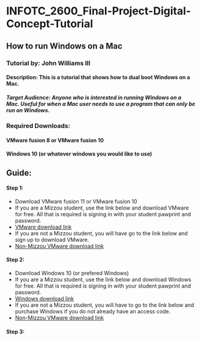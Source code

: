 INFOTC_2600_Final-Project-Digital-Concept-Tutorial
=========
## How to run Windows on a Mac
### Tutorial by: John Williams III
#### Description: This is a tutorial that shows how to dual boot Windows on a Mac. 
##### Target Audience: Anyone who is interested in running Windows on a Mac. Useful for when a Mac user needs to use a program that can only be run on Windows.

### Required Downloads:
#### VMware fusion 8 or VMware fusion 10
#### Windows 10 (or whatever windows you would like to use)

## Guide:
#### Step 1: 
* Download VMware fusion 11 or VMware fusion 10
* If you are a Mizzou student, use the link below and download VMware for free. All that is required is signing in with your student pawprint and password. 
* [VMware download link](https://e5.onthehub.com/WebStore/ProductsByMajorVersionList.aspx?cmi_mnuMain_child=d716efd1-824f-e511-940f-b8ca3a5db7a1&cmi_mnuMain=8665520c-75f8-e611-9426-b8ca3a5db7a1&ws=e9adeca3-0c29-de11-a497-0030485a8df0&vsro=8)
* If you are not a Mizzou student, you will have go to the link below and sign up to download VMware.
* [Non-Mizzou VMware download link](https://my.vmware.com/web/vmware/info/slug/desktop_end_user_computing/vmware_fusion/10_0)

#### Step 2: 
* Download Windows 10 (or prefered Windows)
* If you are a Mizzou student, use the link below and download Windows for free. All that is required is signing in with your student pawprint and password. 
* [Windows download link](https://e5.onthehub.com/WebStore/ProductsByMajorVersionList.aspx?cmi_mnuMain_child=112a5706-3bdb-e111-9c76-f04da23fc522&cmi_mnuMain=8665520c-75f8-e611-9426-b8ca3a5db7a1&ws=e9adeca3-0c29-de11-a497-0030485a8df0&vsro=8)
* If you are not a Mizzou student, you will have to go to the link below and purchase Windows if you do not already have an access code.
* [Non-Mizzou VMware download link](https://www.microsoft.com/en-us/software-download/windows10ISO)

#### Step 3:
